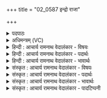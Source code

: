 +++
title = "02_0587 इन्द्रो राजा"

+++
<details><summary>पदपाठः</summary>

इ꣡न्द्रः꣢꣯। रा꣡जा꣢꣯। ज꣡ग꣢꣯तः। च꣣र्षणीना꣢म्। अ꣡धि꣢꣯। क्ष꣣मा꣢। वि꣣श्व꣡रू꣢पम्। वि꣣श्व꣢। रू꣣पम्। य꣢त्। अ꣣स्य। त꣡तः꣢꣯। द꣣दाति। दाशु꣡षे꣢। व꣡सू꣢꣯नि। चो꣣द꣢त्। रा꣡धः꣢꣯। उ꣡प꣢꣯स्तुतम्। उ꣡प꣢꣯। स्तु꣣तम्। चित्। अर्वा꣢क्। ५८७।
</details>

<details><summary>अधिमन्त्रम् (VC)</summary>

- इन्द्रः
- वसिष्ठो मैत्रावरुणिः
- त्रिष्टुप्
- धैवतः
- आरण्यं काण्डम्
</details>

<details><summary>हिन्दी : आचार्य रामनाथ वेदालंकार - विषयः</summary>

अगले मन्त्र में इन्द्र परमेश्वर का राजा रूप में वर्णन करते हुए राष्ट्र में कौन राजा हो सकता है, यह बताया गया है।
</details>

<details><summary>हिन्दी : आचार्य रामनाथ वेदालंकार - पदार्थः</summary>

पदार्थान्वयभाषाः -  प्रथम—परमात्मा के पक्ष में। (इन्द्रः) परमैश्वर्यवान् परमात्मा (जगतः) जगत् के (चर्षणीनाम्) मनुष्यों का (राजा) राजा है। (अधिक्षमा) पृथिवी पर (यत्) जो (विश्वरूपम्) सभी रूपोंवाला धन है, वह (अस्य) इसी का है। (ततः) उसी धन में से, वह (दाशुषे) दानी को (वसूनि) धन (ददाति) देता है। वह (अर्वाक्) हमारी ओर (उपस्तुतं चित्) प्रशंसित ही (राधः) भौतिक धन को एवं योगैश्वर्य को (चोदत्) प्रेरित करे ॥ द्वितीय—राजा के पक्ष में। (इन्द्रः) शत्रुओं का विदारणकर्ता, यज्ञशीलों का आदरकर्ता, समस्त सद्गुणों की सम्पत्ति से युक्त ही मनुष्य (जगतः) राष्ट्र के (चर्षणीनाम्) मनुष्यों का (राजा) राजा होने योग्य है। (अधिक्षमा) राष्ट्रभूमि पर (यत्) जो (विश्वरूपम्) सब रूपोंवाला धन का भण्डार (अस्य) इसका है, (ततः) उसमें से, वह (दाशुषे) कर देनेवाले प्रजाजन के लिए (वसूनि) धनों को (ददाति) देवे। वह (उपस्तुतम्) प्रशंसित (राधः) धन को (अर्वाक्) नीची स्थितिवाले निर्धनों की ओर (चोदत्) प्रेरित करे ॥२॥
</details>

<details><summary>हिन्दी : आचार्य रामनाथ वेदालंकार - भावार्थः</summary>

भावार्थभाषाः -  जैसे राजराजेश्वर परमेश्वर दानी को धन देता है, वैसे ही मानव-सम्राट् भी कर देनेवाले प्रजावर्ग को सुसमृद्ध करे। इसके लिए भी प्रयत्न करे कि प्रजा में धन की दृष्टि से अधिक विषमता न हो ॥२॥
</details>

<details><summary>संस्कृत : आचार्य रामनाथ वेदालंकार - विषयः</summary>

अथेन्द्रस्य परमात्मनो राजत्वं वर्णयन् राष्ट्रे को राजा भवितुमर्हतीत्याह।
</details>

<details><summary>संस्कृत : आचार्य रामनाथ वेदालंकार - पदार्थः</summary>

पदार्थान्वयभाषाः -  प्रथमः—परमात्मपक्षे। (इन्द्रः) परमैश्वर्यवान् परमात्मा (जगतः) संसारस्य (चर्षणीनाम्) मनुष्याणाम् (राजा) सम्राड् वर्तते। (अधि क्षमा) पृथिव्याम्। क्षमायाम् इति प्राप्ते ‘सुपां सुलुक्’ अ० ७।१।३९ इति विभक्तेः आकारः। (यत् विश्वरूपम्) सर्वरूपं धनम् अस्ति, तत् (अस्य) अस्यैव परमात्मनः विद्यते। (ततः) तस्मादेव धनात् सः (दाशुषे) दानशालिने। दाशृ दाने इति धातोः क्वसुप्रत्यये ‘दाश्वान् साह्वान् मीढ्वांश्च।’ अ० ६।१।१२ इति निपात्यते। (वसूनि) धनानि (ददाति) प्रयच्छति। सः (अर्वाक्) अस्मदभिमुखम् (उपस्तुतं चित्) प्रशंसितमेव (राधः) भौतिकं धनं योगैश्वर्यं वा (चोदत्) प्रेरयेत्। चुद प्रेरणे धातोर्लेटि रूपम् ॥ अथ द्वितीयः—राजपक्षे। (इन्द्रः) शत्रूणां विदारकः, यज्ञशीलानाम् आदरयिता, निखिलसद्गुणसम्पद्युक्त एव जनः (जगतः) राष्ट्रस्य (चर्षणीनाम्) मनुष्याणाम् (राजा) नृपतिः भवितुं योग्यः (अधिक्षमा) राष्ट्रभूमौ (यद् विश्वरूपम्) विविधरूपं धनागारम् (अस्य) नृपतेः वर्तते (ततः) तस्मात् सः (दाशुषे) करप्रदात्रे प्रजाजनाय (वसूनि) धनानि (ददाति) प्रयच्छतु। लेटो रूपमिदम्। सः (उपस्तुतम्) प्रशंसितम् (राधः) धनम् (अर्वाक्) नीचैः निर्धनाभिमुखम् इत्यर्थः (चोदत्) प्रेरयेत् ॥२॥२ अत्र श्लेषालङ्कारः ॥२॥
</details>

<details><summary>संस्कृत : आचार्य रामनाथ वेदालंकार - भावार्थः</summary>

भावार्थभाषाः -  यथा राजराजेश्वरः परमेश्वरो दात्रे धनं ददाति तथैव मानवः सम्राडपि करादिप्रदातुः प्रजावर्गस्य सुसमृद्धिं कुर्यात्। एतदर्थमपि प्रयतेत यत् प्रजायां धनदृष्ट्याऽधिकं वैषम्यं न भवेत् ॥२॥
</details>

<details><summary>संस्कृत : आचार्य रामनाथ वेदालंकार - पादटिप्पनी</summary>

टिप्पणी:   १. ऋ० ७।२७।३ ‘क्षमा विश्वरूपं यदस्य’ इत्यत्र ‘क्षमि विषुरूपं यदस्ति’ इति, ‘उपस्तुतं चिदर्वाक्’ इत्यत्र च ‘उपस्तुतश्चिदर्वाक्’ इति पाठः। २. दयानन्दर्षिरपि मन्त्रमिमम् ऋग्भाष्ये राजविषये व्याख्यातवान्।
</details>